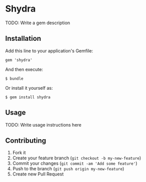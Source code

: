 # Shydra

TODO: Write a gem description

## Installation

Add this line to your application's Gemfile:

    gem 'shydra'

And then execute:

    $ bundle

Or install it yourself as:

    $ gem install shydra

## Usage

TODO: Write usage instructions here

## Contributing

1. Fork it
2. Create your feature branch (`git checkout -b my-new-feature`)
3. Commit your changes (`git commit -am 'Add some feature'`)
4. Push to the branch (`git push origin my-new-feature`)
5. Create new Pull Request
